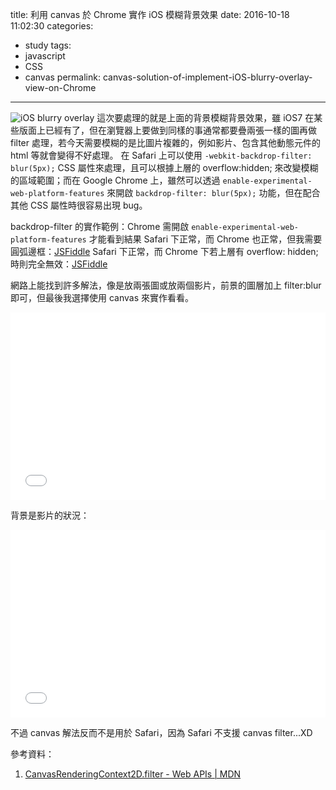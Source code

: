 title: 利用 canvas 於 Chrome 實作 iOS 模糊背景效果
date: 2016-10-18 11:02:30
categories:
- study
tags:
- javascript
- CSS
- canvas
permalink: canvas-solution-of-implement-iOS-blurry-overlay-view-on-Chrome
---
![iOS blurry overlay](/blog/images/2016-10-18-canvas-solution-of-implement-iOS-blurry-overlay-view-on-Chrome/01.png "iOS blurry overlay")
這次要處理的就是上面的背景模糊背景效果，雖 iOS7 在某些版面上已經有了，但在瀏覽器上要做到同樣的事通常都要疊兩張一樣的圖再做 filter 處理，若今天需要模糊的是比圖片複雜的，例如影片、包含其他動態元件的 html 等就會變得不好處理。
在 Safari 上可以使用 `-webkit-backdrop-filter: blur(5px);` CSS 屬性來處理，且可以根據上層的 overflow:hidden; 來改變模糊的區域範圍；而在 Google Chrome 上，雖然可以透過 `enable-experimental-web-platform-features` 來開啟 `backdrop-filter: blur(5px);` 功能，但在配合其他 CSS 屬性時很容易出現 bug。

backdrop-filter 的實作範例：Chrome 需開啟 `enable-experimental-web-platform-features` 才能看到結果
Safari 下正常，而 Chrome 也正常，但我需要圓弧邊框：[JSFiddle](https://jsfiddle.net/ssk7833/8ybsqz4k/14/)
Safari 下正常，而 Chrome 下若上層有 overflow: hidden; 時則完全無效：[JSFiddle](https://jsfiddle.net/ssk7833/8ybsqz4k/19/)

網路上能找到許多解法，像是放兩張圖或放兩個影片，前景的圖層加上 filter:blur 即可，但最後我選擇使用 canvas 來實作看看。
<iframe width="100%" height="300" src="//jsfiddle.net/ssk7833/8ybsqz4k/36/embedded/result,html,js,css/" allowfullscreen="allowfullscreen" frameborder="0"></iframe>

背景是影片的狀況：
<iframe width="100%" height="300" src="//jsfiddle.net/ssk7833/zjzdmbcj/4/embedded/result,html,js,css/" allowfullscreen="allowfullscreen" frameborder="0"></iframe>

不過 canvas 解法反而不是用於 Safari，因為 Safari 不支援 canvas filter...XD

參考資料：
1. [CanvasRenderingContext2D.filter - Web APIs | MDN](https://developer.mozilla.org/en-US/docs/Web/API/CanvasRenderingContext2D/filter)
